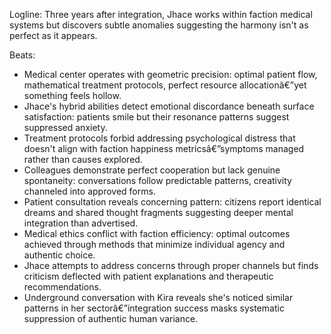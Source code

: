 ﻿---
series: 2
novella: 4
file: S2N4_CH01
type: chapter
pov: Jhace
setting: Integrated medical center - three years post-awakening
word_target_min: 1201
word_target_max: 2299
status: outline
---
Logline: Three years after integration, Jhace works within faction medical systems but discovers subtle anomalies suggesting the harmony isn't as perfect as it appears.

Beats:
- Medical center operates with geometric precision: optimal patient flow, mathematical treatment protocols, perfect resource allocationâ€”yet something feels hollow.
- Jhace's hybrid abilities detect emotional discordance beneath surface satisfaction: patients smile but their resonance patterns suggest suppressed anxiety.
- Treatment protocols forbid addressing psychological distress that doesn't align with faction happiness metricsâ€”symptoms managed rather than causes explored.
- Colleagues demonstrate perfect cooperation but lack genuine spontaneity: conversations follow predictable patterns, creativity channeled into approved forms.
- Patient consultation reveals concerning pattern: citizens report identical dreams and shared thought fragments suggesting deeper mental integration than advertised.
- Medical ethics conflict with faction efficiency: optimal outcomes achieved through methods that minimize individual agency and authentic choice.
- Jhace attempts to address concerns through proper channels but finds criticism deflected with patient explanations and therapeutic recommendations.
- Underground conversation with Kira reveals she's noticed similar patterns in her sectorâ€”integration success masks systematic suppression of authentic human variance.